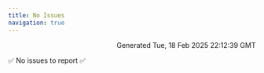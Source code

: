 ```yaml
---
title: No Issues
navigation: true
---
```


<p style="text-align:right;color:#cccs">
Generated Tue, 18 Feb 2025 22:12:39 GMT
</p>
<p>✅ No issues to report ✅</p>



